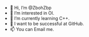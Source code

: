 - 👋 Hi, I’m @ZbohZbp
- 👀 I’m interested in OI.
- 🌱 I’m currently learning C++.
- 💞️ I want to be successful at GitHub.
- 📫 You can Email me.

<!---
ZbohZbp/ZbohZbp is a ✨ special ✨ repository because its `README.md` (this file) appears on your GitHub profile.
You can click the Preview link to take a look at your changes.
--->
